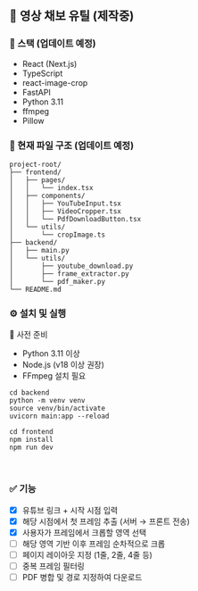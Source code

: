 ## 🎼 영상 채보 유틸 (제작중)
### 🧰 스택 (업데이트 예정)
- React (Next.js)
- TypeScript
- react-image-crop
- FastAPI
- Python 3.11
- ffmpeg
- Pillow

### 📂 현재 파일 구조 (업데이트 예정)
```
project-root/
├── frontend/
│   ├── pages/
│   │   └── index.tsx         
│   ├── components/
│   │   ├── YouTubeInput.tsx  
│   │   ├── VideoCropper.tsx 
│   │   └── PdfDownloadButton.tsx
│   └── utils/
│       └── cropImage.ts
├── backend/
│   ├── main.py                    
│   └── utils/
│       ├── youtube_download.py  
│       ├── frame_extractor.py  
│       └── pdf_maker.py   
└── README.md
```

### ⚙️ 설치 및 실행
🔧 사전 준비
- Python 3.11 이상
- Node.js (v18 이상 권장)
- FFmpeg 설치 필요

```
cd backend
python -m venv venv
source venv/bin/activate
uvicorn main:app --reload
```

```
cd frontend
npm install
npm run dev
```
<br>

### ✅ 기능
- [x] 유튜브 링크 + 시작 시점 입력
- [x] 해당 시점에서 첫 프레임 추출 (서버 → 프론트 전송)
- [x] 사용자가 프레임에서 크롭할 영역 선택
- [ ] 해당 영역 기반 이후 프레임 순차적으로 크롭
- [ ] 페이지 레이아웃 지정 (1줄, 2줄, 4줄 등)
- [ ] 중복 프레임 필터링
- [ ] PDF 병합 및 경로 지정하여 다운로드
